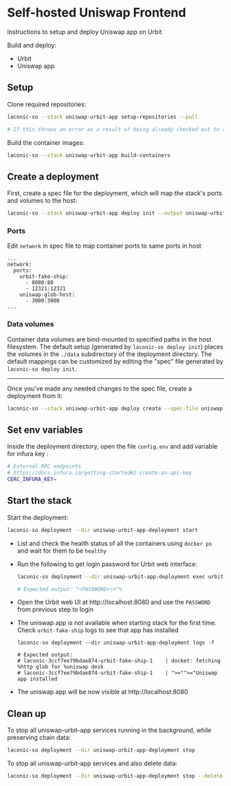 # Self-hosted Uniswap Frontend

Instructions to setup and deploy Uniswap app on Urbit

Build and deploy:

- Urbit
- Uniswap app

## Setup

Clone required repositories:

```bash
laconic-so --stack uniswap-urbit-app setup-repositories --pull

# If this throws an error as a result of being already checked out to a branch/tag in a repo, remove the repositories mentioned below and re-run the command
```

Build the container images:

```bash
laconic-so --stack uniswap-urbit-app build-containers
```

## Create a deployment

First, create a spec file for the deployment, which will map the stack's ports and volumes to the host:

```bash
laconic-so --stack uniswap-urbit-app deploy init --output uniswap-urbit-app-spec.yml
```

### Ports

Edit `network` in spec file to map container ports to same ports in host

```
...
network:
  ports:
    urbit-fake-ship:
      - 8080:80
      - 12321:12321
    uniswap-glob-host:
      - 3000:3000
...
```

### Data volumes

Container data volumes are bind-mounted to specified paths in the host filesystem.
The default setup (generated by `laconic-so deploy init`) places the volumes in the `./data` subdirectory of the deployment directory. The default mappings can be customized by editing the "spec" file generated by `laconic-so deploy init`.

---

Once you've made any needed changes to the spec file, create a deployment from it:

```bash
laconic-so --stack uniswap-urbit-app deploy create --spec-file uniswap-urbit-app-spec.yml --deployment-dir uniswap-urbit-app-deployment
```

## Set env variables

Inside the deployment directory, open the file `config.env` and add variable for infura key :

  ```bash
  # External RPC endpoints
  # https://docs.infura.io/getting-started#2-create-an-api-key
  CERC_INFURA_KEY=
  ```

## Start the stack

Start the deployment:

```bash
laconic-so deployment --dir uniswap-urbit-app-deployment start
```

* List and check the health status of all the containers using `docker ps` and wait for them to be `healthy`

* Run the following to get login password for Urbit web interface:

  ```bash
  laconic-so deployment --dir uniswap-urbit-app-deployment exec urbit-fake-ship "curl -s --data '{\"source\":{\"dojo\":\"+code\"},\"sink\":{\"stdout\":null}}' http://localhost:12321"

  # Expected output: "<PASSWORD>\n"%
  ```

* Open the Urbit web UI at http://localhost:8080 and use the `PASSWORD` from previous step to login

* The uniswap app is not available when starting stack for the first time. Check `urbit-fake-ship` logs to see that app has installed
  ```
  laconic-so deployment --dir uniswap-urbit-app-deployment logs -f

  # Expected output:
  # laconic-3ccf7ee79bdae874-urbit-fake-ship-1    | docket: fetching %http glob for %uniswap desk
  # laconic-3ccf7ee79bdae874-urbit-fake-ship-1    | ">="">="Uniswap app installed
  ```

* The uniswap app will be now visible at http://localhost:8080

## Clean up

To stop all uniswap-urbit-app services running in the background, while preserving chain data:

```bash
laconic-so deployment --dir uniswap-urbit-app-deployment stop
```

To stop all uniswap-urbit-app services and also delete data:

```bash
laconic-so deployment --dir uniswap-urbit-app-deployment stop --delete-volumes
```
